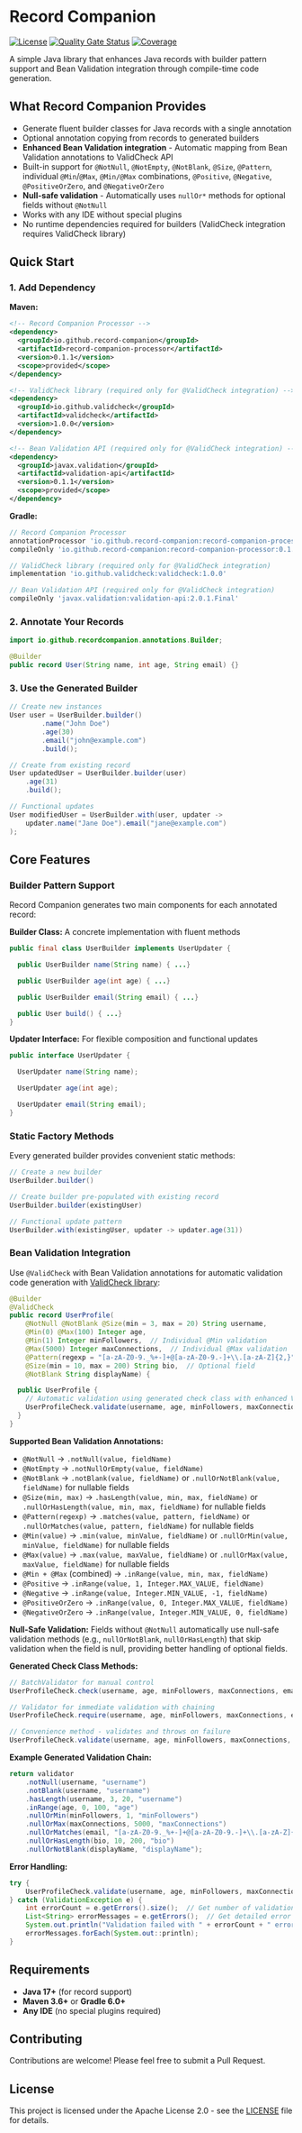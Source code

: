 # Record Companion

[![License](https://img.shields.io/badge/License-Apache%202.0-blue.svg)](LICENSE)
[![Quality Gate Status](https://sonarcloud.io/api/project_badges/measure?project=record-companion_record-companion&metric=alert_status)](https://sonarcloud.io/summary/new_code?id=record-companion_record-companion)
[![Coverage](https://sonarcloud.io/api/project_badges/measure?project=record-companion_record-companion&metric=coverage)](https://sonarcloud.io/summary/new_code?id=record-companion_record-companion)

A simple Java library that enhances Java records with builder pattern support and
Bean Validation integration through compile-time code generation.

## What Record Companion Provides

- Generate fluent builder classes for Java records with a single annotation
- Optional annotation copying from records to generated builders
- **Enhanced Bean Validation integration** - Automatic mapping from Bean Validation annotations to ValidCheck API
- Built-in support for `@NotNull`, `@NotEmpty`, `@NotBlank`, `@Size`, `@Pattern`, individual `@Min`/`@Max`, `@Min/@Max` combinations, `@Positive`, `@Negative`, `@PositiveOrZero`, and `@NegativeOrZero`
- **Null-safe validation** - Automatically uses `nullOr*` methods for optional fields without `@NotNull`
- Works with any IDE without special plugins
- No runtime dependencies required for builders (ValidCheck integration requires ValidCheck library)

## Quick Start

### 1. Add Dependency

**Maven:**

```xml
<!-- Record Companion Processor -->
<dependency>
  <groupId>io.github.record-companion</groupId>
  <artifactId>record-companion-processor</artifactId>
  <version>0.1.1</version>
  <scope>provided</scope>
</dependency>

<!-- ValidCheck library (required only for @ValidCheck integration) -->
<dependency>
  <groupId>io.github.validcheck</groupId>
  <artifactId>validcheck</artifactId>
  <version>1.0.0</version>
</dependency>

<!-- Bean Validation API (required only for @ValidCheck integration) -->
<dependency>
  <groupId>javax.validation</groupId>
  <artifactId>validation-api</artifactId>
  <version>0.1.1</version>
  <scope>provided</scope>
</dependency>
```

**Gradle:**

```gradle
// Record Companion Processor  
annotationProcessor 'io.github.record-companion:record-companion-processor:0.1.1'
compileOnly 'io.github.record-companion:record-companion-processor:0.1.1'

// ValidCheck library (required only for @ValidCheck integration)
implementation 'io.github.validcheck:validcheck:1.0.0'

// Bean Validation API (required only for @ValidCheck integration) 
compileOnly 'javax.validation:validation-api:2.0.1.Final'
```

### 2. Annotate Your Records

```java
import io.github.recordcompanion.annotations.Builder;

@Builder
public record User(String name, int age, String email) {}

```

### 3. Use the Generated Builder

```java
// Create new instances
User user = UserBuilder.builder()
        .name("John Doe")
        .age(30)
        .email("john@example.com")
        .build();

// Create from existing record
User updatedUser = UserBuilder.builder(user)
    .age(31)
    .build();

// Functional updates
User modifiedUser = UserBuilder.with(user, updater ->
    updater.name("Jane Doe").email("jane@example.com")
);
```

## Core Features

### Builder Pattern Support

Record Companion generates two main components for each annotated record:

**Builder Class:** A concrete implementation with fluent methods

```java
public final class UserBuilder implements UserUpdater {

  public UserBuilder name(String name) { ...}

  public UserBuilder age(int age) { ...}

  public UserBuilder email(String email) { ...}

  public User build() { ...}
}
```

**Updater Interface:** For flexible composition and functional updates

```java
public interface UserUpdater {

  UserUpdater name(String name);

  UserUpdater age(int age);

  UserUpdater email(String email);
}
```

### Static Factory Methods

Every generated builder provides convenient static methods:

```java
// Create a new builder
UserBuilder.builder()

// Create builder pre-populated with existing record
UserBuilder.builder(existingUser)

// Functional update pattern
UserBuilder.with(existingUser, updater -> updater.age(31))
```

### Bean Validation Integration

Use `@ValidCheck` with Bean Validation annotations for automatic validation code generation
with [ValidCheck library](https://github.com/validcheck/validcheck):

```java
@Builder
@ValidCheck
public record UserProfile(
    @NotNull @NotBlank @Size(min = 3, max = 20) String username,
    @Min(0) @Max(100) Integer age,
    @Min(1) Integer minFollowers,  // Individual @Min validation
    @Max(5000) Integer maxConnections,  // Individual @Max validation
    @Pattern(regexp = "[a-zA-Z0-9._%+-]+@[a-zA-Z0-9.-]+\\.[a-zA-Z]{2,}") String email,  // Optional field
    @Size(min = 10, max = 200) String bio,  // Optional field
    @NotBlank String displayName) {

  public UserProfile {
    // Automatic validation using generated check class with enhanced ValidCheck API
    UserProfileCheck.validate(username, age, minFollowers, maxConnections, email, bio, displayName);
  }
}
```

**Supported Bean Validation Annotations:**

- `@NotNull` → `.notNull(value, fieldName)`
- `@NotEmpty` → `.notNullOrEmpty(value, fieldName)`
- `@NotBlank` → `.notBlank(value, fieldName)` or `.nullOrNotBlank(value, fieldName)` for nullable fields
- `@Size(min, max)` → `.hasLength(value, min, max, fieldName)` or `.nullOrHasLength(value, min, max, fieldName)` for nullable fields
- `@Pattern(regexp)` → `.matches(value, pattern, fieldName)` or `.nullOrMatches(value, pattern, fieldName)` for nullable fields
- `@Min(value)` → `.min(value, minValue, fieldName)` or `.nullOrMin(value, minValue, fieldName)` for nullable fields
- `@Max(value)` → `.max(value, maxValue, fieldName)` or `.nullOrMax(value, maxValue, fieldName)` for nullable fields
- `@Min + @Max` (combined) → `.inRange(value, min, max, fieldName)`
- `@Positive` → `.inRange(value, 1, Integer.MAX_VALUE, fieldName)`
- `@Negative` → `.inRange(value, Integer.MIN_VALUE, -1, fieldName)`
- `@PositiveOrZero` → `.inRange(value, 0, Integer.MAX_VALUE, fieldName)`
- `@NegativeOrZero` → `.inRange(value, Integer.MIN_VALUE, 0, fieldName)`

**Null-Safe Validation:** Fields without `@NotNull` automatically use null-safe validation methods (e.g., `nullOrNotBlank`, `nullOrHasLength`) that skip validation when the field is null, providing better handling of optional fields.

**Generated Check Class Methods:**

```java
// BatchValidator for manual control
UserProfileCheck.check(username, age, minFollowers, maxConnections, email, bio, displayName)

// Validator for immediate validation with chaining  
UserProfileCheck.require(username, age, minFollowers, maxConnections, email, bio, displayName)

// Convenience method - validates and throws on failure
UserProfileCheck.validate(username, age, minFollowers, maxConnections, email, bio, displayName)
```

**Example Generated Validation Chain:**

```java
return validator
    .notNull(username, "username")
    .notBlank(username, "username")
    .hasLength(username, 3, 20, "username")
    .inRange(age, 0, 100, "age")
    .nullOrMin(minFollowers, 1, "minFollowers")
    .nullOrMax(maxConnections, 5000, "maxConnections")
    .nullOrMatches(email, "[a-zA-Z0-9._%+-]+@[a-zA-Z0-9.-]+\\.[a-zA-Z]{2,}", "email")
    .nullOrHasLength(bio, 10, 200, "bio")
    .nullOrNotBlank(displayName, "displayName");
```

**Error Handling:**

```java
try {
    UserProfileCheck.validate(username, age, minFollowers, maxConnections, email, bio, displayName);
} catch (ValidationException e) {
    int errorCount = e.getErrors().size();  // Get number of validation errors
    List<String> errorMessages = e.getErrors();  // Get detailed error messages
    System.out.println("Validation failed with " + errorCount + " errors:");
    errorMessages.forEach(System.out::println);
}
```

## Requirements

- **Java 17+** (for record support)
- **Maven 3.6+** or **Gradle 6.0+**
- **Any IDE** (no special plugins required)

## Contributing

Contributions are welcome! Please feel free to submit a Pull Request.

## License

This project is licensed under the Apache License 2.0 - see the [LICENSE](LICENSE) file for details.

